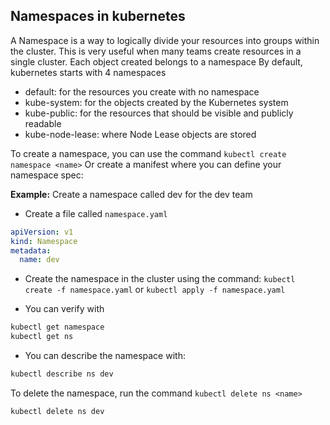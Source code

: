 ## Namespaces in kubernetes
A Namespace is a way to logically divide your resources into groups within the cluster. This is very useful when many teams create resources in a single cluster. 
Each object created belongs to a namespace
By default, kubernetes starts with 4 namespaces
- default: for the resources you create with no namespace 
- kube-system: for the objects created by the Kubernetes system 
- kube-public: for the resources that should be visible and publicly readable
- kube-node-lease: where Node Lease objects are stored

To create a namespace, you can use the command `kubectl create namespace <name>`
Or create a manifest where you can define your namespace spec:

**Example:** Create a namespace called dev for the dev team 
- Create a file called `namespace.yaml` 

```yaml
apiVersion: v1
kind: Namespace
metadata:
  name: dev
```

- Create the namespace in the cluster using the command:
`kubectl create -f namespace.yaml` or `kubectl apply -f namespace.yaml`

- You can verify with
```bash
kubectl get namespace
kubectl get ns
```

- You can describe the namespace with:
```bash
kubectl describe ns dev
```

To delete the namespace, run the command `kubectl delete ns <name>`

```bash
kubectl delete ns dev
```